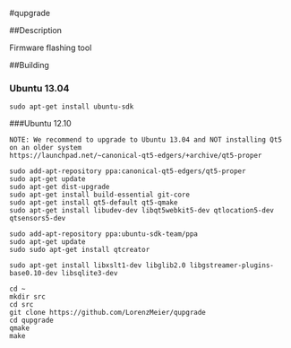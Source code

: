 #qupgrade

##Description

Firmware flashing tool

##Building

### Ubuntu 13.04

    sudo apt-get install ubuntu-sdk

###Ubuntu 12.10

    NOTE: We recommend to upgrade to Ubuntu 13.04 and NOT installing Qt5 on an older system
    https://launchpad.net/~canonical-qt5-edgers/+archive/qt5-proper

    sudo add-apt-repository ppa:canonical-qt5-edgers/qt5-proper
    sudo apt-get update
    sudo apt-get dist-upgrade
    sudo apt-get install build-essential git-core
    sudo apt-get install qt5-default qt5-qmake
    sudo apt-get install libudev-dev libqt5webkit5-dev qtlocation5-dev qtsensors5-dev
    
    sudo add-apt-repository ppa:ubuntu-sdk-team/ppa
    sudo apt-get update
    sudo sudo apt-get install qtcreator
   
    sudo apt-get install libxslt1-dev libglib2.0 libgstreamer-plugins-base0.10-dev libsqlite3-dev
    
    cd ~
    mkdir src
    cd src
    git clone https://github.com/LorenzMeier/qupgrade
    cd qupgrade
    qmake
    make

